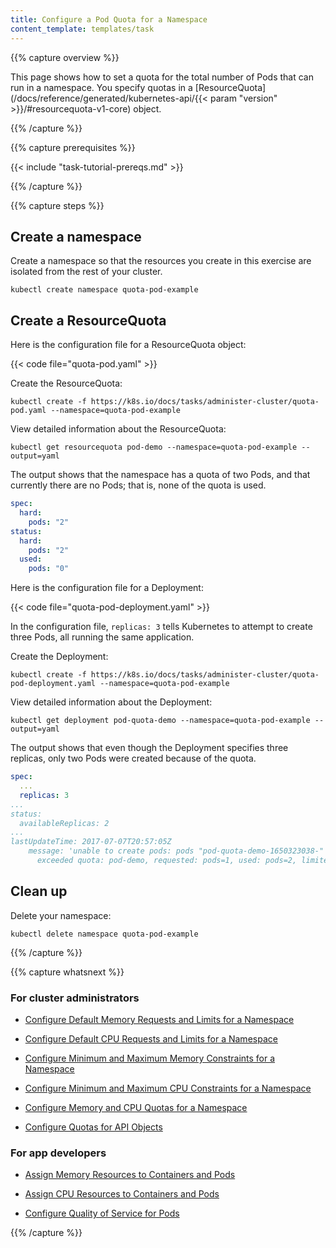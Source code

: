 ```yaml
---
title: Configure a Pod Quota for a Namespace
content_template: templates/task
---
```



{{% capture overview %}}

This page shows how to set a quota for the total number of Pods that can run
in a namespace. You specify quotas in a
[ResourceQuota](/docs/reference/generated/kubernetes-api/{{< param "version" >}}/#resourcequota-v1-core)
object.

{{% /capture %}}


{{% capture prerequisites %}}

{{< include "task-tutorial-prereqs.md" >}}

{{% /capture %}}


{{% capture steps %}}

## Create a namespace

Create a namespace so that the resources you create in this exercise are
isolated from the rest of your cluster.

```shell
kubectl create namespace quota-pod-example
```

## Create a ResourceQuota

Here is the configuration file for a ResourceQuota object:

{{< code file="quota-pod.yaml" >}}

Create the ResourceQuota:

```shell
kubectl create -f https://k8s.io/docs/tasks/administer-cluster/quota-pod.yaml --namespace=quota-pod-example
```

View detailed information about the ResourceQuota:

```shell
kubectl get resourcequota pod-demo --namespace=quota-pod-example --output=yaml
```

The output shows that the namespace has a quota of two Pods, and that currently there are
no Pods; that is, none of the quota is used.

```yaml
spec:
  hard:
    pods: "2"
status:
  hard:
    pods: "2"
  used:
    pods: "0"
```

Here is the configuration file for a Deployment:

{{< code file="quota-pod-deployment.yaml" >}}

In the configuration file, `replicas: 3` tells Kubernetes to attempt to create three Pods, all running the same application.

Create the Deployment:

```shell
kubectl create -f https://k8s.io/docs/tasks/administer-cluster/quota-pod-deployment.yaml --namespace=quota-pod-example
```

View detailed information about the Deployment:

```shell
kubectl get deployment pod-quota-demo --namespace=quota-pod-example --output=yaml
```

The output shows that even though the Deployment specifies three replicas, only two
Pods were created because of the quota.

```yaml
spec:
  ...
  replicas: 3
...
status:
  availableReplicas: 2
...
lastUpdateTime: 2017-07-07T20:57:05Z
    message: 'unable to create pods: pods "pod-quota-demo-1650323038-" is forbidden:
      exceeded quota: pod-demo, requested: pods=1, used: pods=2, limited: pods=2'
```

## Clean up

Delete your namespace:

```shell
kubectl delete namespace quota-pod-example
```

{{% /capture %}}

{{% capture whatsnext %}}

### For cluster administrators

* [Configure Default Memory Requests and Limits for a Namespace](/docs/tasks/administer-cluster/memory-default-namespace/)

* [Configure Default CPU Requests and Limits for a Namespace](/docs/tasks/administer-cluster/cpu-default-namespace/)

* [Configure Minimum and Maximum Memory Constraints for a Namespace](/docs/tasks/administer-cluster/memory-constraint-namespace/)

* [Configure Minimum and Maximum CPU Constraints for a Namespace](/docs/tasks/administer-cluster/cpu-constraint-namespace/)

* [Configure Memory and CPU Quotas for a Namespace](/docs/tasks/administer-cluster/quota-memory-cpu-namespace/)

* [Configure Quotas for API Objects](/docs/tasks/administer-cluster/quota-api-object/)

### For app developers

* [Assign Memory Resources to Containers and Pods](/docs/tasks/configure-pod-container/assign-memory-resource/)

* [Assign CPU Resources to Containers and Pods](/docs/tasks/configure-pod-container/assign-cpu-resource/)

* [Configure Quality of Service for Pods](/docs/tasks/configure-pod-container/quality-service-pod/)

{{% /capture %}}





